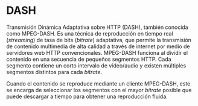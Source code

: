 # DASH

Transmisión Dinámica Adaptativa sobre HTTP (DASH), también conocida como MPEG-DASH. Es una técnica de reproducción en tiempo real (_streaming_) de tasa de bits (_bitrate_) adaptativa, que permite la transmisión de contenido multimedia de alta calidad a través de internet por medio de servidores web HTTP convencionales. MPEG-DASH funciona al dividir el contenido en una secuencia de pequeños segmentos HTTP. Cada segmento contiene un corto intervalo de vídeo/audio y existen múltiples segmentos distintos para cada _bitrate_.

Cuando el contenido se reproduce mediante un cliente MPEG-DASH, este se encarga de seleccionar los segmentos con el mayor _bitrate_ posible que puede descargar a tiempo para obtener una reproducción fluida.
